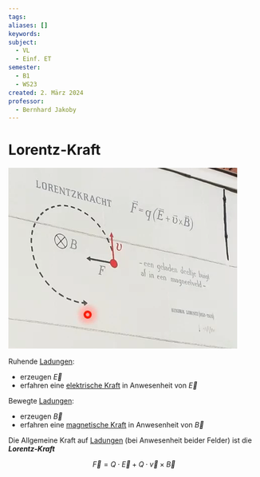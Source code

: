 ```yaml
---
tags: 
aliases: []
keywords: 
subject:
  - VL
  - Einf. ET
semester:
  - B1
  - WS23
created: 2. März 2024
professor:
  - Bernhard Jakoby
---
```

 

# Lorentz-Kraft

![InlineR|409](assets/JakobyFotoLeiden.png)

Ruhende [Ladungen](elektrische%20Ladung.md):
- erzeugen $\vec{E}$
- erfahren eine [elektrische Kraft](Coulomb-Kraft.md) in Anwesenheit von $\vec{E}$

Bewegte [Ladungen](elektrische%20Ladung.md):
- erzeugen $\vec{B}$
- erfahren eine [magnetische Kraft](Laplace-Kraft.md) in Anwesenheit von $\vec{B}$

Die Allgemeine Kraft auf [Ladungen](elektrische%20Ladung.md) (bei Anwesenheit beider Felder) ist die ***Lorentz-Kraft***

$$
\vec{F} = Q\cdot \vec{E}+Q\cdot \vec{v}\times \vec{B}
$$